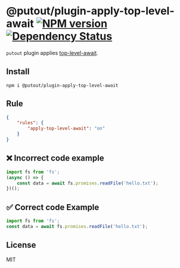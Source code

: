 # @putout/plugin-apply-top-level-await [![NPM version][NPMIMGURL]][NPMURL] [![Dependency Status][DependencyStatusIMGURL]][DependencyStatusURL]

[NPMIMGURL]:                https://img.shields.io/npm/v/@putout/plugin-apply-top-level-await.svg?style=flat&longCache=true
[NPMURL]:                   https://npmjs.org/package/@putout/plugin-apply-top-level-await"npm"

[DependencyStatusURL]:      https://david-dm.org/coderaiser/putout?path=packages/plugin-apply-top-level-await
[DependencyStatusIMGURL]:   https://david-dm.org/coderaiser/putout.svg?path=packages/plugin-apply-top-level-await

`putout` plugin applies [top-level-await](https://v8.dev/features/top-level-await).

## Install

```
npm i @putout/plugin-apply-top-level-await
```

## Rule

```json
{
    "rules": {
        "apply-top-level-await": "on"
    }
}
```

## ❌ Incorrect code example

```js
import fs from 'fs';
(async () => {
    const data = await fs.promises.readFile('hello.txt');
})();
```

## ✅ Correct code Example

```js
import fs from 'fs';
const data = await fs.promises.readFile('hello.txt');
```

## License

MIT

